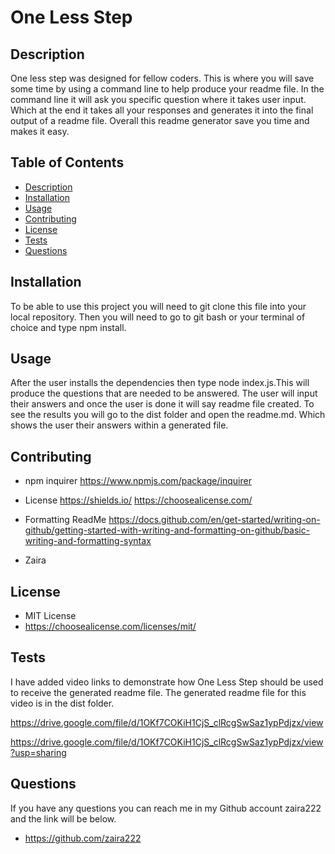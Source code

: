 # One Less Step

## Description
One less step was designed for fellow coders. This is where you will save some time by using a command line to help produce your readme file. In the command line it will ask you specific question where it takes user input. Which at the end it takes all your responses and generates it into the final output of a readme file. Overall this readme generator save you time and makes it easy.

## Table of Contents
* [Description](#description)
* [Installation](#installation)
* [Usage](#usage)
* [Contributing](#contributing)
* [License](#license)
* [Tests](#tests)
* [Questions](#questions)

## Installation
To be able to use this project you will need to git clone this file into your local repository. Then you will need to go to git bash or your terminal of choice and type npm install.

## Usage
After the user installs the dependencies then type node index.js.This will produce the questions that are needed to be answered. The user will input their answers and once the user is done it will say readme file created. To see the results you will go to the dist folder and open the readme.md. Which shows the user their answers within a generated file.


## Contributing
* npm inquirer
https://www.npmjs.com/package/inquirer

* License 
https://shields.io/
https://choosealicense.com/

* Formatting ReadMe
https://docs.github.com/en/get-started/writing-on-github/getting-started-with-writing-and-formatting-on-github/basic-writing-and-formatting-syntax

* Zaira

## License
* MIT License
* https://choosealicense.com/licenses/mit/

## Tests
I have added video links to demonstrate how One Less Step should be used to 
receive the generated readme file. The generated readme file for this video is in 
the dist folder.

https://drive.google.com/file/d/1OKf7COKiH1CjS_clRcgSwSaz1ypPdjzx/view

https://drive.google.com/file/d/1OKf7COKiH1CjS_clRcgSwSaz1ypPdjzx/view?usp=sharing

## Questions
If you have any questions you can reach me in my Github account zaira222 and the link will be below.
* https://github.com/zaira222
